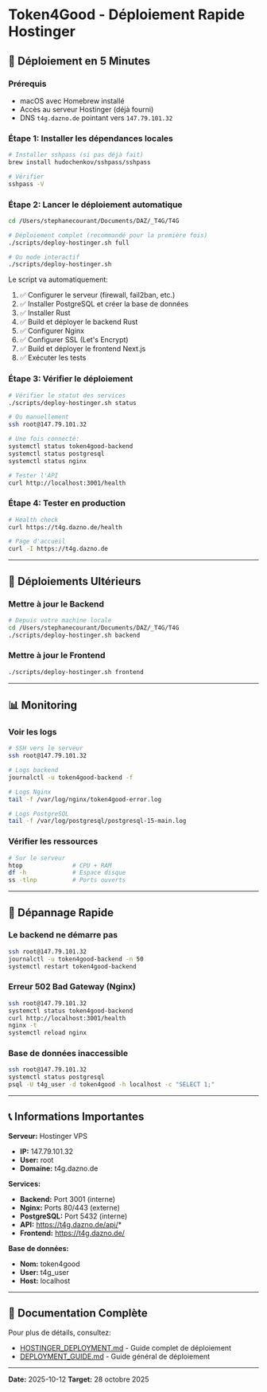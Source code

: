 # Token4Good - Déploiement Rapide Hostinger

## 🚀 Déploiement en 5 Minutes

### Prérequis
- macOS avec Homebrew installé
- Accès au serveur Hostinger (déjà fourni)
- DNS `t4g.dazno.de` pointant vers `147.79.101.32`

### Étape 1: Installer les dépendances locales

```bash
# Installer sshpass (si pas déjà fait)
brew install hudochenkov/sshpass/sshpass

# Vérifier
sshpass -V
```

### Étape 2: Lancer le déploiement automatique

```bash
cd /Users/stephanecourant/Documents/DAZ/_T4G/T4G

# Déploiement complet (recommandé pour la première fois)
./scripts/deploy-hostinger.sh full

# Ou mode interactif
./scripts/deploy-hostinger.sh
```

Le script va automatiquement:
1. ✅ Configurer le serveur (firewall, fail2ban, etc.)
2. ✅ Installer PostgreSQL et créer la base de données
3. ✅ Installer Rust
4. ✅ Build et déployer le backend Rust
5. ✅ Configurer Nginx
6. ✅ Configurer SSL (Let's Encrypt)
7. ✅ Build et déployer le frontend Next.js
8. ✅ Exécuter les tests

### Étape 3: Vérifier le déploiement

```bash
# Vérifier le statut des services
./scripts/deploy-hostinger.sh status

# Ou manuellement
ssh root@147.79.101.32

# Une fois connecté:
systemctl status token4good-backend
systemctl status postgresql
systemctl status nginx

# Tester l'API
curl http://localhost:3001/health
```

### Étape 4: Tester en production

```bash
# Health check
curl https://t4g.dazno.de/health

# Page d'accueil
curl -I https://t4g.dazno.de
```

---

## 🔧 Déploiements Ultérieurs

### Mettre à jour le Backend

```bash
# Depuis votre machine locale
cd /Users/stephanecourant/Documents/DAZ/_T4G/T4G
./scripts/deploy-hostinger.sh backend
```

### Mettre à jour le Frontend

```bash
./scripts/deploy-hostinger.sh frontend
```

---

## 📊 Monitoring

### Voir les logs

```bash
# SSH vers le serveur
ssh root@147.79.101.32

# Logs backend
journalctl -u token4good-backend -f

# Logs Nginx
tail -f /var/log/nginx/token4good-error.log

# Logs PostgreSQL
tail -f /var/log/postgresql/postgresql-15-main.log
```

### Vérifier les ressources

```bash
# Sur le serveur
htop              # CPU + RAM
df -h             # Espace disque
ss -tlnp          # Ports ouverts
```

---

## 🚨 Dépannage Rapide

### Le backend ne démarre pas

```bash
ssh root@147.79.101.32
journalctl -u token4good-backend -n 50
systemctl restart token4good-backend
```

### Erreur 502 Bad Gateway (Nginx)

```bash
ssh root@147.79.101.32
systemctl status token4good-backend
curl http://localhost:3001/health
nginx -t
systemctl reload nginx
```

### Base de données inaccessible

```bash
ssh root@147.79.101.32
systemctl status postgresql
psql -U t4g_user -d token4good -h localhost -c "SELECT 1;"
```

---

## 📞 Informations Importantes

**Serveur:** Hostinger VPS
- **IP:** 147.79.101.32
- **User:** root
- **Domaine:** t4g.dazno.de

**Services:**
- **Backend:** Port 3001 (interne)
- **Nginx:** Ports 80/443 (externe)
- **PostgreSQL:** Port 5432 (interne)
- **API:** https://t4g.dazno.de/api/*
- **Frontend:** https://t4g.dazno.de/

**Base de données:**
- **Nom:** token4good
- **User:** t4g_user
- **Host:** localhost

---

## 📖 Documentation Complète

Pour plus de détails, consultez:
- [HOSTINGER_DEPLOYMENT.md](./HOSTINGER_DEPLOYMENT.md) - Guide complet de déploiement
- [DEPLOYMENT_GUIDE.md](./DEPLOYMENT_GUIDE.md) - Guide général de déploiement

---

**Date:** 2025-10-12
**Target:** 28 octobre 2025

